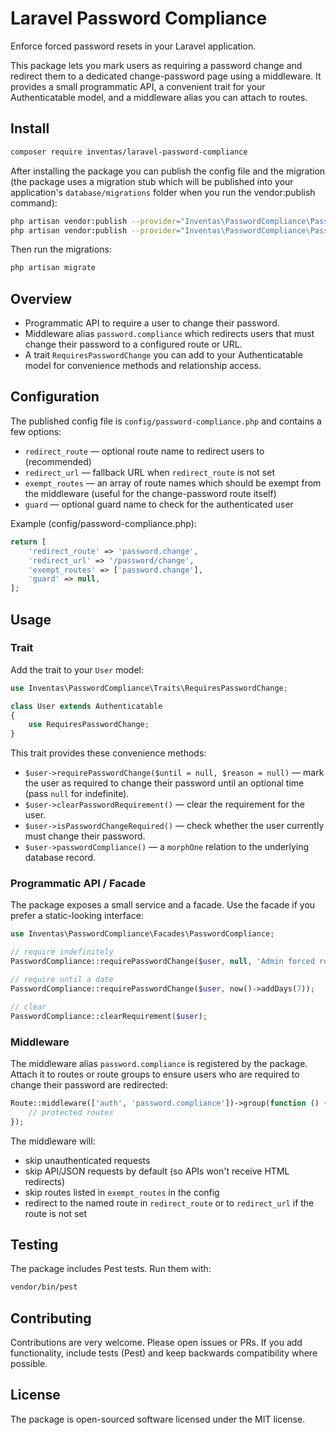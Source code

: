 # Laravel Password Compliance

Enforce forced password resets in your Laravel application.

This package lets you mark users as requiring a password change and redirect them to a dedicated change-password page using a middleware. It provides a small programmatic API, a convenient trait for your Authenticatable model, and a middleware alias you can attach to routes.


## Install

```bash
composer require inventas/laravel-password-compliance
```

After installing the package you can publish the config file and the migration (the package uses a migration stub which will be published into your application's `database/migrations` folder when you run the vendor:publish command):

```bash
php artisan vendor:publish --provider="Inventas\PasswordCompliance\PasswordComplianceServiceProvider" --tag="config"
php artisan vendor:publish --provider="Inventas\PasswordCompliance\PasswordComplianceServiceProvider" --tag="migrations"
```

Then run the migrations:

```bash
php artisan migrate
```


## Overview

- Programmatic API to require a user to change their password.
- Middleware alias `password.compliance` which redirects users that must change their password to a configured route or URL.
- A trait `RequiresPasswordChange` you can add to your Authenticatable model for convenience methods and relationship access.


## Configuration

The published config file is `config/password-compliance.php` and contains a few options:

- `redirect_route` — optional route name to redirect users to (recommended)
- `redirect_url` — fallback URL when `redirect_route` is not set
- `exempt_routes` — an array of route names which should be exempt from the middleware (useful for the change-password route itself)
- `guard` — optional guard name to check for the authenticated user

Example (config/password-compliance.php):

```php
return [
    'redirect_route' => 'password.change',
    'redirect_url' => '/password/change',
    'exempt_routes' => ['password.change'],
    'guard' => null,
];
```


## Usage

### Trait

Add the trait to your `User` model:

```php
use Inventas\PasswordCompliance\Traits\RequiresPasswordChange;

class User extends Authenticatable
{
    use RequiresPasswordChange;
}
```

This trait provides these convenience methods:

- `$user->requirePasswordChange($until = null, $reason = null)` — mark the user as required to change their password until an optional time (pass `null` for indefinite).
- `$user->clearPasswordRequirement()` — clear the requirement for the user.
- `$user->isPasswordChangeRequired()` — check whether the user currently must change their password.
- `$user->passwordCompliance()` — a `morphOne` relation to the underlying database record.


### Programmatic API / Facade

The package exposes a small service and a facade. Use the facade if you prefer a static-looking interface:

```php
use Inventas\PasswordCompliance\Facades\PasswordCompliance;

// require indefinitely
PasswordCompliance::requirePasswordChange($user, null, 'Admin forced reset');

// require until a date
PasswordCompliance::requirePasswordChange($user, now()->addDays(7));

// clear
PasswordCompliance::clearRequirement($user);
```


### Middleware

The middleware alias `password.compliance` is registered by the package. Attach it to routes or route groups to ensure users who are required to change their password are redirected:

```php
Route::middleware(['auth', 'password.compliance'])->group(function () {
    // protected routes
});
```

The middleware will:
- skip unauthenticated requests
- skip API/JSON requests by default (so APIs won't receive HTML redirects)
- skip routes listed in `exempt_routes` in the config
- redirect to the named route in `redirect_route` or to `redirect_url` if the route is not set

## Testing

The package includes Pest tests. Run them with:

```bash
vendor/bin/pest
```


## Contributing

Contributions are very welcome. Please open issues or PRs. If you add functionality, include tests (Pest) and keep backwards compatibility where possible.


## License

The package is open-sourced software licensed under the MIT license.
